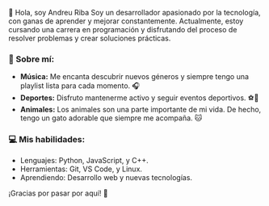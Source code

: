 👋 Hola, soy Andreu Riba
Soy un desarrollador apasionado por la tecnología, con ganas de aprender y mejorar constantemente. Actualmente, estoy cursando una carrera en programación y disfrutando del proceso de resolver problemas y crear soluciones prácticas.

### 🎵 Sobre mí:  
- **Música:** Me encanta descubrir nuevos géneros y siempre tengo una playlist lista para cada momento. 🎧  
- **Deportes:** Disfruto mantenerme activo y seguir eventos deportivos. ⚽🏀  
- **Animales:** Los animales son una parte importante de mi vida. De hecho, tengo un gato adorable que siempre me acompaña. 🐱
  
### 💻 Mis habilidades:  
- Lenguajes: Python, JavaScript, y C++.  
- Herramientas: Git, VS Code, y Linux.  
- Aprendiendo: Desarrollo web y nuevas tecnologías.  

¡Gracias por pasar por aquí! 🚀  



<!---
AndreuRiba/AndreuRiba is a ✨ special ✨ repository because its `README.md` (this file) appears on your GitHub profile.
You can click the Preview link to take a look at your changes.
--->
